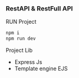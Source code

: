 ### RestAPI & RestFull API

RUN Project
```js
npm i
npm run dev
```

Project Lib
- Express Js
- Template engine EJS
